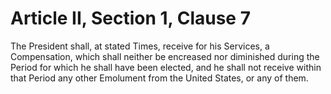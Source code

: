 # Article II, Section 1, Clause 7

The President shall, at stated Times, receive for his Services, a
Compensation, which shall neither be encreased nor diminished during the
Period for which he shall have been elected, and he shall not receive within
that Period any other Emolument from the United States, or any of them.
